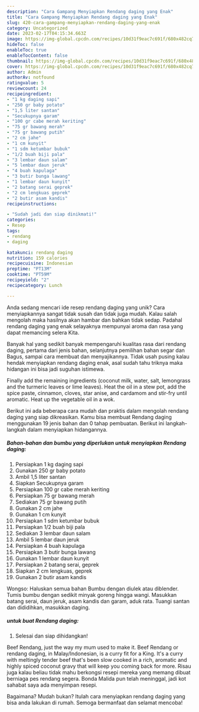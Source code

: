 ```yaml
---
description: "Cara Gampang Menyiapkan Rendang daging yang Enak"
title: "Cara Gampang Menyiapkan Rendang daging yang Enak"
slug: 420-cara-gampang-menyiapkan-rendang-daging-yang-enak
category: Uncategorized
date: 2023-02-17T04:15:34.663Z
image: https://img-global.cpcdn.com/recipes/10d31f9eac7c691f/680x482cq70/rendang-daging-foto-resep-utama.jpg
hideToc: false
enableToc: true
enableTocContent: false
thumbnail: https://img-global.cpcdn.com/recipes/10d31f9eac7c691f/680x482cq70/rendang-daging-foto-resep-utama.jpg
cover: https://img-global.cpcdn.com/recipes/10d31f9eac7c691f/680x482cq70/rendang-daging-foto-resep-utama.jpg
author: Admin
authorAv: notfound
ratingvalue: 5
reviewcount: 24
recipeingredient:
- "1 kg daging sapi"
- "250 gr baby potato"
- "1,5 liter santan"
- "Secukupnya garam"
- "100 gr cabe merah keriting"
- "75 gr bawang merah"
- "75 gr bawang putih"
- "2 cm jahe"
- "1 cm kunyit"
- "1 sdm ketumbar bubuk"
- "1/2 buah biji pala"
- "3 lembar daun salam"
- "5 lembar daun jeruk"
- "4 buah kapulaga"
- "3 butir bunga lawang"
- "1 lembar daun kunyit"
- "2 batang serai geprek"
- "2 cm lengkuas geprek"
- "2 butir asam kandis"
recipeinstructions:

- "Sudah jadi dan siap dinikmati!"
categories:
- Resep
tags:
- rendang
- daging

katakunci: rendang daging 
nutrition: 159 calories
recipecuisine: Indonesian
preptime: "PT13M"
cooktime: "PT59M"
recipeyield: "2"
recipecategory: Lunch

---
```





Anda sedang mencari ide resep rendang daging yang unik? Cara menyiapkannya sangat tidak susah dan tidak juga mudah. Kalau salah mengolah maka hasilnya akan hambar dan bahkan tidak sedap. Padahal rendang daging yang enak selayaknya mempunyai aroma dan rasa yang dapat memancing selera Kita.





Banyak hal yang sedikit banyak mempengaruhi kualitas rasa dari rendang daging, pertama dari jenis bahan, selanjutnya pemilihan bahan segar dan Bagus, sampai cara membuat dan menyajikannya. Tidak usah pusing kalau hendak menyiapkan rendang daging enak,      asal sudah tahu triknya maka hidangan ini bisa jadi suguhan istimewa.














Finally add the remaining ingredients (coconut milk, water, salt, lemongrass and the turmeric leaves or lime leaves). Heat the oil in a stew pot, add the spice paste, cinnamon, cloves, star anise, and cardamom and stir-fry until aromatic. Heat up the vegetable oil in a wok.






Berikut ini ada beberapa cara mudah dan praktis dalam mengolah rendang daging yang siap dikreasikan. Kamu bisa membuat Rendang daging menggunakan 19 jenis bahan dan 0 tahap pembuatan. Berikut ini langkah-langkah dalam menyiapkan hidangannya.

<!--inarticleads1-->

##### Bahan-bahan dan bumbu yang diperlukan untuk menyiapkan Rendang daging:

1. Persiapkan 1 kg daging sapi
1. Gunakan 250 gr baby potato
1. Ambil 1,5 liter santan
1. Siapkan Secukupnya garam
1. Persiapkan 100 gr cabe merah keriting
1. Persiapkan 75 gr bawang merah
1. Sediakan 75 gr bawang putih
1. Gunakan 2 cm jahe
1. Gunakan 1 cm kunyit
1. Persiapkan 1 sdm ketumbar bubuk
1. Persiapkan 1/2 buah biji pala
1. Sediakan 3 lembar daun salam
1. Ambil 5 lembar daun jeruk
1. Persiapkan 4 buah kapulaga
1. Persiapkan 3 butir bunga lawang
1. Gunakan 1 lembar daun kunyit
1. Persiapkan 2 batang serai, geprek
1. Siapkan 2 cm lengkuas, geprek
1. Gunakan 2 butir asam kandis


Wongso: Haluskan semua bahan Bumbu dengan diulek atau diblender. Tumis bumbu dengan sedikit minyak goreng hingga wangi. Masukkan batang serai, daun jeruk, asam kandis dan garam, aduk rata. Tuangi santan dan dididihkan, masukkan daging. 

<!--inarticleads2-->

#####  untuk buat Rendang daging:


1. Selesai dan siap dihidangkan!

Beef Rendang, just the way my mum used to make it. Beef Rendang or rendang daging, in Malay/Indonesian, is a curry fit for a King. It&#39;s a curry with meltingly tender beef that&#39;s been slow cooked in a rich, aromatic and highly spiced coconut gravy that will keep you coming back for more. Risau juga kalau beliau tidak mahu berkongsi resepi mereka yang memang dibuat berniaga pes rendang segera. Bonda Malida pun telah meninggal, jadi kot sahabat saya ada menyimpan resepi. 

Bagaimana? Mudah bukan? Itulah cara menyiapkan rendang daging yang bisa anda lakukan di rumah. Semoga bermanfaat dan selamat mencoba!
